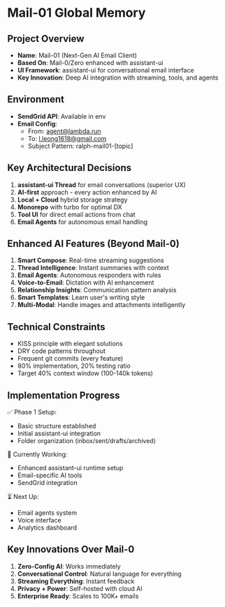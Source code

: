 # Mail-01 Global Memory

## Project Overview
- **Name**: Mail-01 (Next-Gen AI Email Client)
- **Based On**: Mail-0/Zero enhanced with assistant-ui
- **UI Framework**: assistant-ui for conversational email interface
- **Key Innovation**: Deep AI integration with streaming, tools, and agents

## Environment
- **SendGrid API**: Available in env
- **Email Config**:
  - From: agent@lambda.run
  - To: l.leong1618@gmail.com
  - Subject Pattern: ralph-mail01-[topic]

## Key Architectural Decisions
1. **assistant-ui Thread** for email conversations (superior UX)
2. **AI-first** approach - every action enhanced by AI
3. **Local + Cloud** hybrid storage strategy
4. **Monorepo** with turbo for optimal DX
5. **Tool UI** for direct email actions from chat
6. **Email Agents** for autonomous email handling

## Enhanced AI Features (Beyond Mail-0)
1. **Smart Compose**: Real-time streaming suggestions
2. **Thread Intelligence**: Instant summaries with context
3. **Email Agents**: Autonomous responders with rules
4. **Voice-to-Email**: Dictation with AI enhancement
5. **Relationship Insights**: Communication pattern analysis
6. **Smart Templates**: Learn user's writing style
7. **Multi-Modal**: Handle images and attachments intelligently

## Technical Constraints
- KISS principle with elegant solutions
- DRY code patterns throughout
- Frequent git commits (every feature)
- 80% implementation, 20% testing ratio
- Target 40% context window (100-140k tokens)

## Implementation Progress
✅ Phase 1 Setup:
- Basic structure established
- Initial assistant-ui integration
- Folder organization (inbox/sent/drafts/archived)

🔄 Currently Working:
- Enhanced assistant-ui runtime setup
- Email-specific AI tools
- SendGrid integration

⏳ Next Up:
- Email agents system
- Voice interface
- Analytics dashboard

## Key Innovations Over Mail-0
1. **Zero-Config AI**: Works immediately
2. **Conversational Control**: Natural language for everything
3. **Streaming Everything**: Instant feedback
4. **Privacy + Power**: Self-hosted with cloud AI
5. **Enterprise Ready**: Scales to 100K+ emails